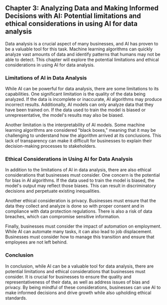 Chapter 3: Analyzing Data and Making Informed Decisions with AI: Potential limitations and ethical considerations in using AI for data analysis
-----------------------------------------------------------------------------------------------------------------------------------------------

Data analysis is a crucial aspect of many businesses, and AI has proven to be a valuable tool for this task. Machine learning algorithms can quickly analyze vast amounts of data and identify patterns that humans may not be able to detect. This chapter will explore the potential limitations and ethical considerations in using AI for data analysis.

### Limitations of AI in Data Analysis

While AI can be powerful for data analysis, there are some limitations to its capabilities. One significant limitation is the quality of the data being analyzed. If the data is incomplete or inaccurate, AI algorithms may produce incorrect results. Additionally, AI models can only analyze data that they have been trained on. If the data used to train the model is biased or unrepresentative, the model's results may also be biased.

Another limitation is the interpretability of AI models. Some machine learning algorithms are considered "black boxes," meaning that it may be challenging to understand how the algorithm arrived at its conclusions. This lack of transparency can make it difficult for businesses to explain their decision-making processes to stakeholders.

### Ethical Considerations in Using AI for Data Analysis

In addition to the limitations of AI in data analysis, there are also ethical considerations that businesses must consider. One concern is the potential for bias in AI algorithms. If the data used to train the model is biased, the model's output may reflect those biases. This can result in discriminatory decisions and perpetuate existing inequalities.

Another ethical consideration is privacy. Businesses must ensure that the data they collect and analyze is done so with proper consent and in compliance with data protection regulations. There is also a risk of data breaches, which can compromise sensitive information.

Finally, businesses must consider the impact of automation on employment. While AI can automate many tasks, it can also lead to job displacement. Businesses must consider how to manage this transition and ensure that employees are not left behind.

### Conclusion

In conclusion, while AI can be a valuable tool for data analysis, there are potential limitations and ethical considerations that businesses must consider. It is crucial for businesses to ensure the quality and representativeness of their data, as well as address issues of bias and privacy. By being mindful of these considerations, businesses can use AI to make informed decisions and drive growth while also upholding ethical standards.
